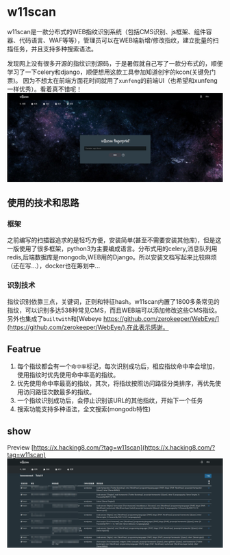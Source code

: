 # w11scan
w11scan是一款分布式的WEB指纹识别系统（包括CMS识别、js框架、组件容器、代码语言、WAF等等），管理员可以在WEB端新增/修改指纹，建立批量的扫描任务，并且支持多种搜索语法。  

发现网上没有很多开源的指纹识别源码，于是暑假就自己写了一款分布式的，顺便学习了一下celery和django，顺便想用这款工具参加知道创宇的kcon(关键免门票)。 因为不想太在前端方面花时间就用了`xunfeng`的前端UI（也希望和xunfeng一样优秀）。看着真不错呢！
![1.png](./docs/img/1.png)

## 使用的技术和思路
### 框架
之前编写的扫描器追求的是轻巧方便，安装简单(甚至不需要安装其他库)，但是这一版使用了很多框架，python3为主要编成语言。分布式用的celery,消息队列用redis,后端数据库是mongodb,WEB用的Django。所以安装文档写起来比较麻烦（还在写...），docker也在筹划中...

### 识别技术
指纹识别依靠三点，关键词，正则和特征hash。w11scan内置了1800多条常见的指纹，可以识别多达538种常见CMS，而且WEB端可以添加修改这些CMS指纹。另外也集成了`builtwith`和[Webeye https://github.com/zerokeeper/WebEye/](https://github.com/zerokeeper/WebEye/).在此表示感谢。  

## Featrue
1. 每个指纹都会有一个`命中率`标记，每次识别成功后，相应指纹命中率会增加，使用指纹时优先使用命中率高的指纹。
2. 优先使用命中率最高的指纹，其次，将指纹按照访问路径分类排序，再优先使用访问路径次数最多的指纹。
3. 一个指纹识别成功后，会停止识别该URL的其他指纹，开始下一个任务
4. 搜索功能支持多种语法，全文搜索(mongodb特性)

## show 
Preview [https://x.hacking8.com/?tag=w11scan](https://x.hacking8.com/?tag=w11scan)
![4.png](./docs/img/4.png)